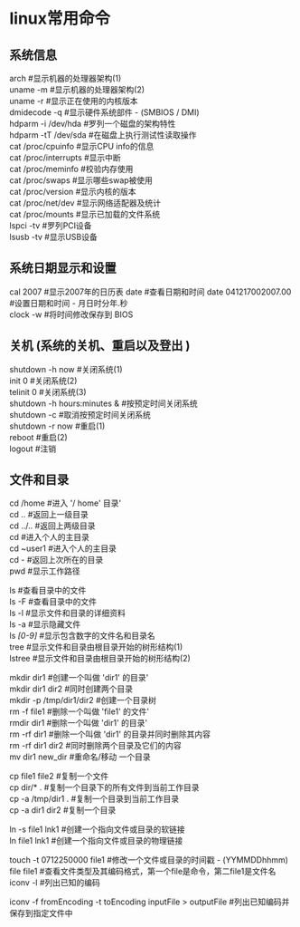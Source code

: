 # linux常用命令

## 系统信息

arch #显示机器的处理器架构(1)  
uname -m #显示机器的处理器架构(2)  
uname -r #显示正在使用的内核版本  
dmidecode -q #显示硬件系统部件 - (SMBIOS / DMI)  
hdparm -i /dev/hda #罗列一个磁盘的架构特性  
hdparm -tT /dev/sda #在磁盘上执行测试性读取操作  
cat /proc/cpuinfo #显示CPU info的信息  
cat /proc/interrupts #显示中断  
cat /proc/meminfo #校验内存使用  
cat /proc/swaps #显示哪些swap被使用  
cat /proc/version #显示内核的版本  
cat /proc/net/dev #显示网络适配器及统计  
cat /proc/mounts #显示已加载的文件系统  
lspci -tv #罗列PCI设备  
lsusb -tv #显示USB设备

## 系统日期显示和设置

cal 2007 #显示2007年的日历表 date #查看日期和时间 date 041217002007.00 #设置日期和时间 - 月日时分年.秒  
clock -w #将时间修改保存到 BIOS

## 关机 (系统的关机、重启以及登出 )

shutdown -h now #关闭系统(1)  
init 0 #关闭系统(2)  
telinit 0 #关闭系统(3)  
shutdown -h hours:minutes & #按预定时间关闭系统  
shutdown -c #取消按预定时间关闭系统  
shutdown -r now #重启(1)  
reboot #重启(2)  
logout #注销

## 文件和目录

cd /home #进入 '/ home' 目录'  
cd .. #返回上一级目录  
cd ../.. #返回上两级目录  
cd #进入个人的主目录  
cd ~user1 #进入个人的主目录  
cd - #返回上次所在的目录  
pwd #显示工作路径

ls #查看目录中的文件  
ls -F #查看目录中的文件  
ls -l #显示文件和目录的详细资料  
ls -a #显示隐藏文件  
ls _\[0-9\]_ #显示包含数字的文件名和目录名  
tree #显示文件和目录由根目录开始的树形结构(1)  
lstree #显示文件和目录由根目录开始的树形结构(2)

mkdir dir1 #创建一个叫做 'dir1' 的目录'  
mkdir dir1 dir2 #同时创建两个目录  
mkdir -p /tmp/dir1/dir2 #创建一个目录树  
rm -f file1 #删除一个叫做 'file1' 的文件'  
rmdir dir1 #删除一个叫做 'dir1' 的目录'  
rm -rf dir1 #删除一个叫做 'dir1' 的目录并同时删除其内容  
rm -rf dir1 dir2 #同时删除两个目录及它们的内容  
mv dir1 new\_dir #重命名/移动 一个目录

cp file1 file2 #复制一个文件  
cp dir/\* . #复制一个目录下的所有文件到当前工作目录  
cp -a /tmp/dir1 . #复制一个目录到当前工作目录  
cp -a dir1 dir2 #复制一个目录

ln -s file1 lnk1 #创建一个指向文件或目录的软链接  
ln file1 lnk1 #创建一个指向文件或目录的物理链接

touch -t 0712250000 file1 #修改一个文件或目录的时间戳 - (YYMMDDhhmm)  
file file1 #查看文件类型及其编码格式，第一个file是命令，第二file1是文件名  
iconv -l #列出已知的编码

iconv -f fromEncoding -t toEncoding inputFile > outputFile #列出已知编码并保存到指定文件中
